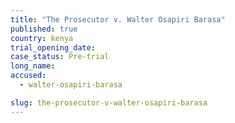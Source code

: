 ```yaml
---
title: "The Prosecutor v. Walter Osapiri Barasa"
published: true
country: kenya
trial_opening_date:
case_status: Pre-trial
long_name:
accused:
  - walter-osapiri-barasa

slug: the-prosecutor-v-walter-osapiri-barasa
---
```

